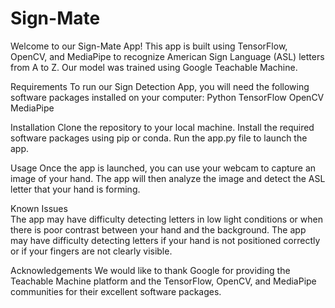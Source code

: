 # Sign-Mate

Welcome to our Sign-Mate App! This app is built using TensorFlow, OpenCV, and MediaPipe to recognize American Sign Language (ASL) letters from A to Z. Our model was trained using Google Teachable Machine.

Requirements
	To run our Sign Detection App, you will need the following software packages installed on your computer:
	Python
	TensorFlow
	OpenCV 
	MediaPipe
	
Installation
	Clone the repository to your local machine.
	Install the required software packages using pip or conda.
	Run the app.py file to launch the app.
	
Usage
	Once the app is launched, you can use your webcam to capture an image of your hand. The app will then analyze the image and detect the ASL letter that your hand is 		forming.
	
Known Issues	
	The app may have difficulty detecting letters in low light conditions or when there is poor contrast between your hand and the background.
	The app may have difficulty detecting letters if your hand is not positioned correctly or if your fingers are not clearly visible.
	
Acknowledgements
	We would like to thank Google for providing the Teachable Machine platform and the TensorFlow, OpenCV, and MediaPipe communities for their excellent software packages.
	
	
